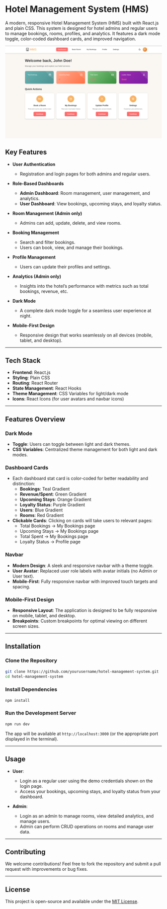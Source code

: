 # Hotel Management System (HMS)

A modern, responsive Hotel Management System (HMS) built with React.js and plain CSS. This system is designed for hotel admins and regular users to manage bookings, rooms, profiles, and analytics. It features a dark mode toggle, color-coded dashboard cards, and improved navigation.

![Application Screenshot](/HMS.png)


## Key Features

- **User Authentication**
  - Registration and login pages for both admins and regular users.
  
- **Role-Based Dashboards**
  - **Admin Dashboard**: Room management, user management, and analytics.
  - **User Dashboard**: View bookings, upcoming stays, and loyalty status.

- **Room Management (Admin only)**
  - Admins can add, update, delete, and view rooms.

- **Booking Management**
  - Search and filter bookings.
  - Users can book, view, and manage their bookings.

- **Profile Management**
  - Users can update their profiles and settings.

- **Analytics (Admin only)**
  - Insights into the hotel’s performance with metrics such as total bookings, revenue, etc.

- **Dark Mode**
  - A complete dark mode toggle for a seamless user experience at night.

- **Mobile-First Design**
  - Responsive design that works seamlessly on all devices (mobile, tablet, and desktop).

---

## Tech Stack

- **Frontend**: React.js
- **Styling**: Plain CSS
- **Routing**: React Router
- **State Management**: React Hooks
- **Theme Management**: CSS Variables for light/dark mode
- **Icons**: React Icons (for user avatars and navbar icons)

---

## Features Overview

### Dark Mode
- **Toggle**: Users can toggle between light and dark themes.
- **CSS Variables**: Centralized theme management for both light and dark modes.

### Dashboard Cards
- Each dashboard stat card is color-coded for better readability and distinction:
  - **Bookings**: Teal Gradient
  - **Revenue/Spent**: Green Gradient
  - **Upcoming Stays**: Orange Gradient
  - **Loyalty Status**: Purple Gradient
  - **Users**: Blue Gradient
  - **Rooms**: Red Gradient
- **Clickable Cards**: Clicking on cards will take users to relevant pages:
  - Total Bookings → My Bookings page
  - Upcoming Stays → My Bookings page
  - Total Spent → My Bookings page
  - Loyalty Status → Profile page

### Navbar
- **Modern Design**: A sleek and responsive navbar with a theme toggle.
- **User Avatar**: Replaced user role labels with avatar initials (no Admin or User text).
- **Mobile-First**: Fully responsive navbar with improved touch targets and spacing.

### Mobile-First Design
- **Responsive Layout**: The application is designed to be fully responsive on mobile, tablet, and desktop.
- **Breakpoints**: Custom breakpoints for optimal viewing on different screen sizes.

---

## Installation

### Clone the Repository

```bash
git clone https://github.com/yourusername/hotel-management-system.git
cd hotel-management-system
```

### Install Dependencies

```bash
npm install
```

### Run the Development Server

```bash
npm run dev
```

The app will be available at `http://localhost:3000` (or the appropriate port displayed in the terminal).

---

## Usage

* **User**:

  * Login as a regular user using the demo credentials shown on the login page.
  * Access your bookings, upcoming stays, and loyalty status from your dashboard.
* **Admin**:

  * Login as an admin to manage rooms, view detailed analytics, and manage users.
  * Admin can perform CRUD operations on rooms and manage user data.

---

## Contributing

We welcome contributions! Feel free to fork the repository and submit a pull request with improvements or bug fixes.

---

## License

This project is open-source and available under the [MIT License](LICENSE).

